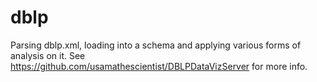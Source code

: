 # dblp
Parsing dblp.xml, loading into a schema and applying various forms of analysis on it.
See https://github.com/usamathescientist/DBLPDataVizServer for more info.
